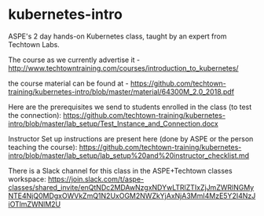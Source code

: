 # kubernetes-intro
ASPE's 2 day hands-on Kubernetes class, taught by an expert from Techtown Labs.

The course as we currently advertise it - http://www.techtowntraining.com/courses/introduction_to_kubernetes/

the course material can be found at - https://github.com/techtown-training/kubernetes-intro/blob/master/material/64300M_2.0_2018.pdf

Here are the prerequisites we send to students enrolled in the class (to test the connection): https://github.com/techtown-training/kubernetes-intro/blob/master/lab_setup/Test_Instance_and_Connection.docx

Instructor Set up instructions are present here (done by ASPE or the person teaching the course): https://github.com/techtown-training/kubernetes-intro/blob/master/lab_setup/lab_setup%20and%20instructor_checklist.md 

There is a Slack channel for this class in the ASPE+Techtown classes workspace: https://join.slack.com/t/aspe-classes/shared_invite/enQtNDc2MDAwNzgxNDYwLTRlZTIxZjJmZWRlNGMyNTE4NjQ0MDgxOWVkZmQ1N2UxOGM2NWZkYjAxNjA3MmI4MzE5Y2I4NzJiOTlmZWNlM2U
